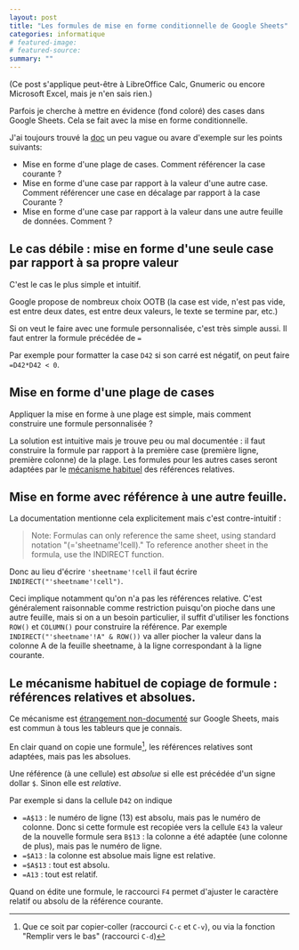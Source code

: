 ```yaml
---
layout: post
title: "Les formules de mise en forme conditionnelle de Google Sheets"
categories: informatique
# featured-image: 
# featured-source: 
summary: ""
---
```


(Ce post s'applique peut-être à LibreOffice Calc, Gnumeric ou encore Microsoft Excel, mais je n'en sais rien.)

Parfois je cherche à mettre en évidence (fond coloré) des cases dans Google Sheets. Cela se fait avec la mise en forme conditionnelle.

J'ai toujours trouvé la [doc][0] un peu vague ou avare d'exemple sur les points suivants:

- Mise en forme d'une plage de cases. Comment référencer la case courante ?
- Mise en forme d'une case par rapport à la valeur d'une autre case. Comment référencer une case en décalage par rapport à la case Courante ?
- Mise en forme d'une case par rapport à la valeur dans une autre feuille de données. Comment ?


## Le cas débile : mise en forme d'une seule case par rapport à sa propre valeur

C'est le cas le plus simple et intuitif.

Google propose de nombreux choix OOTB (la case est vide, n'est pas vide, est entre deux dates, est entre deux valeurs, le texte se termine par, etc.)

Si on veut le faire avec une formule personnalisée, c'est très simple aussi. Il faut entrer la formule précédée de `=`

Par exemple pour formatter la case `D42` si son carré est négatif, on peut faire `=D42*D42 < 0`.

## Mise en forme d'une plage de cases

Appliquer la mise en forme à une plage est simple, mais comment construire une formule personnalisée ?

La solution est intuitive mais je trouve peu ou mal documentée : il faut construire la formule par rapport à la première case (première ligne, première colonne) de la plage.
Les formules pour les autres cases seront adaptées par le [mécanisme habituel](#le-mécanisme-habituel-de-copiage-de-formule--références-relatives-et-absolues) des références relatives.

## Mise en forme avec référence à une autre feuille.

La documentation mentionne cela explicitement mais c'est contre-intuitif : 

> Note: Formulas can only reference the same sheet, using standard notation "(='sheetname'!cell)." To reference another sheet in the formula, use the INDIRECT function.

Donc au lieu d'écrire `'sheetname'!cell` il faut écrire `INDIRECT("'sheetname'!cell")`.

Ceci implique notamment qu'on n'a pas les références relative. C'est généralement raisonnable comme restriction puisqu'on pioche dans une autre feuille, mais si on a un besoin particulier, il suffit d'utiliser les fonctions `ROW()` et `COLUMN()` pour construire la référence. Par exemple `INDIRECT("'sheetname'!A" & ROW())` va aller piocher la valeur dans la colonne A de la feuille sheetname, à la ligne correspondant à la ligne courante.

## Le mécanisme habituel de copiage de formule : références relatives et absolues.

Ce mécanisme est [étrangement non-documenté][1] sur Google Sheets, mais est commun à tous les tableurs que je connais.

En clair quand on copie une formule[^1], les références relatives sont adaptées, mais pas les absolues.

Une référence (à une cellule) est *absolue* si elle est précédée d'un signe dollar `$`. Sinon elle est *relative*.

Par exemple si dans la cellule `D42` on indique 
- `=A$13` : le numéro de ligne (13) est absolu, mais pas le numéro de colonne. Donc si cette formule est recopiée vers la cellule `E43` la valeur de la nouvelle formule sera `B$13` : la colonne a été adaptée (une colonne de plus), mais pas le numéro de ligne.
- `=$A13` : la colonne est absolue mais ligne est relative. 
- `=$A$13` : tout est absolu.
- `=A13` : tout est relatif.

Quand on édite une formule, le raccourci `F4` permet d'ajuster le caractère relatif ou absolu de la référence courante.


[0]: https://support.google.com/docs/answer/78413?hl=en&co=GENIE.Platform%3DDesktop#zippy=%2Cuse-custom-formulas-with-conditional-formatting

[1]: https://support.google.com/docs/thread/5225132/can-i-prevent-down-fill-from-incrementing-every-cell-reference-in-a-formula?hl=en&msgid=5228310

[^1]: Que ce soit par copier-coller (raccourci `C-c` et `C-v`), ou via la fonction "Remplir vers le bas" (raccourci `C-d`)
